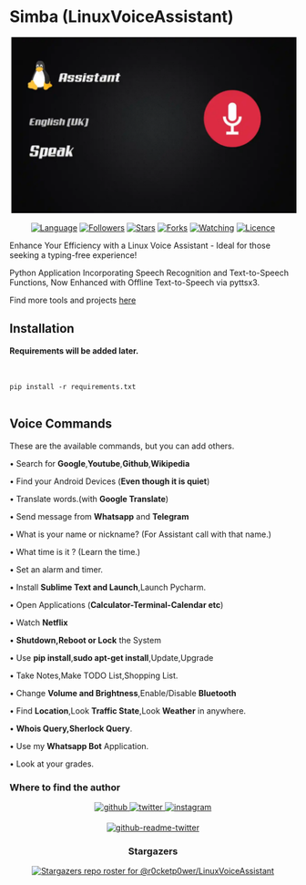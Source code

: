 # Simba (LinuxVoiceAssistant)
![Screenshot](LinuxVoiceAssist.jpg)
<p align="center">
<a href="https://github.com/r0cketp0wer"><img title="Language" src="https://img.shields.io/badge/Made%20with-python-1f425f.svg?v=103"></a>
<a href="https://github.com/r0cketp0wer"><img title="Followers" src="https://img.shields.io/github/followers/r0cketp0wer?color=blue&style=flat-square"></a>
<a href="https://github.com/r0cketp0wer"><img title="Stars" src="https://img.shields.io/github/stars/r0cketp0wer/Simba?color=red&style=flat-square"></a>
<a href="https://github.com/r0cketp0wer"><img title="Forks" src="https://img.shields.io/github/forks/r0cketp0wer/Simba?color=red&style=flat-square"></a>
<a href="https://github.com/r0cketp0wer"><img title="Watching" src="https://img.shields.io/github/watchers/r0cketp0wer/Simba?label=Watchers&color=blue&style=flat-square"></a>
<a href="https://github.com/r0cketp0wer"><img title="Licence" src="https://img.shields.io/badge/License-GNU-blue.svg"></a>
</p>

Enhance Your Efficiency with a Linux Voice Assistant - Ideal for those seeking a typing-free experience!

Python Application Incorporating Speech Recognition and Text-to-Speech Functions, Now Enhanced with Offline Text-to-Speech via pyttsx3.

Find more tools and projects [here](Github.com/r0cketp0wer)

## Installation

**Requirements will be added later.**
```


pip install -r requirements.txt


```

## Voice Commands

These are the available commands, but you can add others.

• Search for **Google**,**Youtube**,**Github**,**Wikipedia**

• Find your Android Devices (**Even though it is quiet**)

• Translate words.(with **Google Translate**)

• Send message from **Whatsapp** and **Telegram**

• What is your name or nickname? (For Assistant call with that name.)

• What time is it ? (Learn the time.)

• Set an alarm and timer.

• Install **Sublime Text and Launch**,Launch Pycharm.

• Open Applications (**Calculator-Terminal-Calendar etc**)

• Watch **Netflix**

• **Shutdown,Reboot or Lock** the System

• Use **pip install**,**sudo apt-get install**,Update,Upgrade

• Take Notes,Make TODO List,Shopping List.

• Change **Volume and Brightness**,Enable/Disable **Bluetooth**

• Find **Location**,Look **Traffic State**,Look **Weather** in anywhere.

• **Whois Query,Sherlock Query**.

• Use my **Whatsapp Bot** Application.

• Look at your grades.

### Where to find the author

<div align="center">
<a href="https://github.com/r0cketp0wer" target="_blank">
<img src=https://img.shields.io/badge/github-%2324292e.svg?&style=for-the-badge&logo=github&logoColor=white alt=github style="margin-bottom: 5px;" />
</a>
<a href="https://twitter.com/503_madmax" target="_blank">
<img src=https://img.shields.io/badge/twitter-%2300acee.svg?&style=for-the-badge&logo=twitter&logoColor=white alt=twitter style="margin-bottom: 5px;" />
</a>
<a href="https://www.instagram.com/madmax4708/" target="_blank">
<img src=https://img.shields.io/badge/instagram-%23000000.svg?&style=for-the-badge&logo=instagram&logoColor=white alt=instagram style="margin-bottom: 5px;" />

[![github-readme-twitter](https://github-readme-twitter.gazf.vercel.app/api?id=503_madmax)](https://github.com/r0cketp0wer/github-readme-twitter)

### Stargazers
[![Stargazers repo roster for @r0cketp0wer/LinuxVoiceAssistant](https://reporoster.com/stars/r0cketp0wer/LinuxVoiceAssistant)](https://github.com/r0cketp0wer/LinuxVoiceAssistant)
